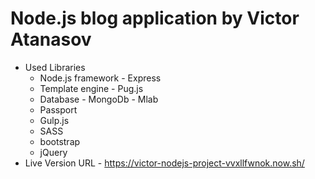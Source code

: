 # Node.js blog application by Victor Atanasov
- Used Libraries
  - Node.js framework - Express
  - Template engine - Pug.js
  - Database - MongoDb - Mlab
  - Passport
  - Gulp.js
  - SASS
  - bootstrap
  - jQuery
- Live Version URL - https://victor-nodejs-project-vvxllfwnok.now.sh/